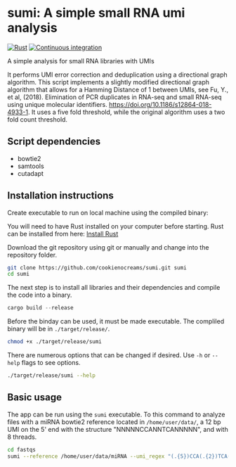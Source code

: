 # sumi: A simple small RNA umi analysis
[![Rust](https://github.com/cookienocreams/sumi/actions/workflows/rust.yml/badge.svg)](https://github.com/cookienocreams/sumi/actions/workflows/rust.yml)
[![Continuous integration](https://github.com/cookienocreams/sumi/actions/workflows/CI.yaml/badge.svg)](https://github.com/cookienocreams/sumi/actions/workflows/CI.yaml)

A simple analysis for small RNA libraries with UMIs


It performs UMI error correction and deduplication using a directional graph algorithm. This script 
implements a slightly modified directional graph algorithm that allows for a Hamming Distance of 1 
between UMIs, see Fu, Y., et al, (2018). Elimination of PCR duplicates in RNA-seq and 
small RNA-seq using unique molecular identifiers. https://doi.org/10.1186/s12864-018-4933-1. 
It uses a five fold threshold, while the original algorithm uses a two fold count threshold.

## Script dependencies
- bowtie2
- samtools
- cutadapt

## Installation instructions

Create executable to run on local machine using the compiled binary:

You will need to have Rust installed on your computer before starting. Rust can be installed from here: [Install Rust](https://www.rust-lang.org/tools/install)

Download the git repository using git or manually and change into the repository folder.
```bash
git clone https://github.com/cookienocreams/sumi.git sumi
cd sumi
```

The next step is to install all libraries and their dependencies and compile the code into a binary.

```rust
cargo build --release
```

Before the binday can be used, it must be made executable. The compliled binary will be in `./target/release/`.

```bash
chmod +x ./target/release/sumi 
```

There are numerous options that can be changed if desired. Use `-h` or `--help` flags to see options.

```bash
./target/release/sumi --help
```

## Basic usage

The app can be run using the `sumi` executable. To this command to analyze files with a miRNA bowtie2 reference located
in `/home/user/data/`, a 12 bp UMI on the 5' end with the structure "NNNNNCCANNTCANNNNN", and with 8 threads.

```bash
cd fastqs
sumi --reference /home/user/data/miRNA --umi_regex "(.{5})CCA(.{2})TCA(.{5})" --threads 24
```
